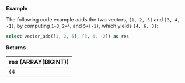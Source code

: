 **Example**

The following code example adds the two vectors, `[1, 2, 5]` and `[3, 4, -1]`, by computing `1+3`, `2+4`, and `5+(-1)`, which yields `[4, 6, 3]`:

``` sql
select vector_add([1, 2, 5], [3, 4, -2]) as res
```

**Returns**

| res (ARRAY(BIGINT)) |
| :--- |
| {4 | 6 | 3} |